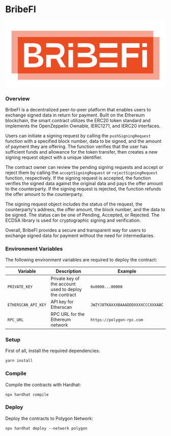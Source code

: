 # BribeFI

![BribeFI Logo](./docs/bribefi.png)

### Overview

BribeFI is a decentralized peer-to-peer platform that enables users to exchange signed data in return for payment. Built on the Ethereum blockchain, the smart contract utilizes the ERC20 token standard and implements the OpenZeppelin Ownable, IERC1271, and IERC20 interfaces.

Users can initiate a signing request by calling the `pushSigningRequest` function with a specified block number, data to be signed, and the amount of payment they are offering. The function verifies that the user has sufficient funds and allowance for the token transfer, then creates a new signing request object with a unique identifier.

The contract owner can review the pending signing requests and accept or reject them by calling the `acceptSigningRequest` or `rejectSigningRequest` function, respectively. If the signing request is accepted, the function verifies the signed data against the original data and pays the offer amount to the counterparty. If the signing request is rejected, the function refunds the offer amount to the counterparty.

The signing request object includes the status of the request, the counterparty's address, the offer amount, the block number, and the data to be signed. The status can be one of Pending, Accepted, or Rejected. The ECDSA library is used for cryptographic signing and verification.

Overall, BribeFI provides a secure and transparent way for users to exchange signed data for payment without the need for intermediaries.

### Environment Variables

The following environment variables are required to deploy the contract:

| Variable            | Description                                            | Example                            |
| ------------------- | ------------------------------------------------------ | ---------------------------------- |
| `PRIVATE_KEY`       | Private key of the account used to deploy the contract | `0x0000...00000`                   |
| `ETHERSCAN_API_KEY` | API key for Etherscan                                  | `JWZYJ8TKAXXXBAAADDDXXXXCCCXXXABC` |
| `RPC_URL`           | RPC URL for the Ethereum network                       | `https://polygon-rpc.com`          |

### Setup

First of all, install the required dependencies:

```shell
yarn install
```

### Compile

Compile the contracts with Hardhat:

```shell
npx hardhat compile
```

### Deploy

Deploy the contracts to Polygon Network:

```shell
npx hardhat deploy --network polygon
```

